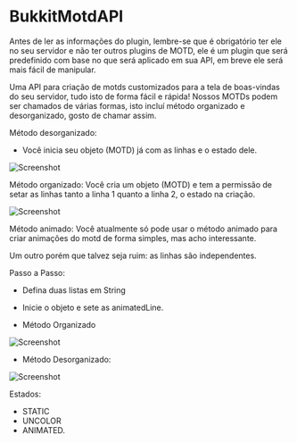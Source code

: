 # BukkitMotdAPI

Antes de ler as informações do plugin, lembre-se que é obrigatório ter ele no seu servidor e não ter outros plugins de MOTD, ele é um plugin que será predefinido com base no que será aplicado em sua API, em breve ele será mais fácil de manipular.

Uma API para criação de motds customizados para a tela de boas-vindas do seu servidor, tudo isto de forma fácil e rápida!
Nossos MOTDs podem ser chamados de várias formas, isto incluí método organizado e desorganizado, gosto de chamar assim.

Método desorganizado:
- Você inicia seu objeto (MOTD) já com as linhas e o estado dele.

![Screenshot](https://imgur.com/qw0p6Cv.png)

Método organizado:
 Você cria um objeto (MOTD) e tem a permissão de setar as linhas
 tanto a linha 1 quanto a linha 2, o estado na criação.

![Screenshot](https://imgur.com/HdQtSnX.png)

Método animado:
 Você atualmente só pode usar o método
 animado para criar animações do motd
 de forma simples, mas acho interessante.

 Um outro porém que talvez seja ruim:
 as linhas são independentes.

Passo a Passo:
- Defina duas listas em String
- Inicie o objeto e sete as animatedLine.

- Método Organizado

![Screenshot](https://imgur.com/TFT4rGH.png)

- Método Desorganizado:

![Screenshot](https://imgur.com/0x1c4lM.png)

Estados:
- STATIC
- UNCOLOR
- ANIMATED.
